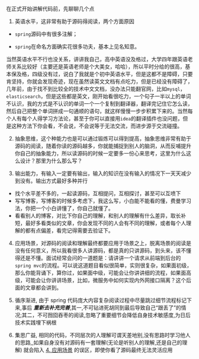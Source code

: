 在正式开始讲解代码前，先聊聊几个点

1. 英语水平，这非常有助于源码得阅读，两个方面原因

+ `spring`源码中有很多注解；

+ `spring`在命名方面确实花很多功夫，基本上见名知意。

当然英语水平不行也没关系，讲讲我自己，高中英语没及格过，大学四年跟英语老师关系比较好（主要还是英语老师是个大美女，哈哈），所以平时分给的很高，基本保及格，四级没有过，说白了我就是个初中英语水平，但是这都不是障碍，只要肯坚持，你就会发现奇迹，现在虽然读英文文档有点吃力，但是已经没有障碍了，几年前，由于找不到比较全的技术中文文档，没办法只能翻官网，比如`mysql`，`elasticsearch`，但是这些都是英文，刚开始看很吃力，一个句子一半以上的单词不认识，我的方式是不认识的单词一个一个复制到翻译器，翻译完记住它怎么读，然后自己把整个单词拼成一句通顺的语句，就这样慢慢一步步积累下来的。当然每个人有每个人得学习方法论，甚至于你可以直接用`idea`的翻译插件也没问题，但是这种方法下你会看，不会说，不会说等于无法交流，而进步源于交流碰撞。

2. 抽象思维，这个种能力也是可以通过锻炼可以得到提高，抽象思维非常有助于源码的阅读，随着你读的源码越多，你就能捕捉到别人的脑洞，从而反哺提升你自己的抽象能力，所以读源码的时候一定要多一份心来思考，这里为什么这么设计？那里为什么那么写？

3. 输出能力，有输入一定要有输出，输入的知识在没有输入的情况下一天天减少到没有。输出方式最好多种并行

+ 找个水平差不多的，一起读源码，互相提问，互相探讨，甚至可以互喷下
+ 写写博客，写博客的时候多考虑下，我这么写，小白能不能看的懂，费曼学习法，你把一个小白讲懂了，你自己就懂了。
+ 看看别人的博客，对比下你自己的理解，和别人的理解有什么差异，取长补短，最好多看类似的文章，你会发现不同的人会有不同的理解，或者每个人理解的都有点偏差，看完记得需要去验证下。

4. 应用场景，对源码的阅读和理解最终都要应用于场景之上，脱离场景的阅读是没有任何意义，所以我看很多人讲源码，都是真的只讲源码，到头来，该不懂得还是不懂。面试经常会问的一道题是：请讲讲一个请求从前端到后台的`spring mvc`的流程。可以说这道题目看似很简单，实则很复杂，如果面初级，那么你能背诵下，算你过，如果面中级，可能会让你讲讲细的流程，如果面高级，可能会让你讲讲场景，比如，微服务中如何实现内外网接口隔离？这个后面的文章都会讲到。

5. 循序渐进, 由于 spring 代码庞大内容复杂阅读过程中尽量跳过细节流程标记下来,事后 ***重新去补充完善***,其一,不可钻进死胡同到最后导致自己“跟丢了”的情况;其二，不可囫囵吞枣的阅读,忽略了重要细节会降低自身技术敏感度,为日后技术实践埋下祸根

6. 集思广益, 相同的代码，不同层次的人理解可谓天差地别,没有思路时学习他人的思路,,如果自身没有对源码有一套理解(无论是听别人的理解,还是自己的理解) 就会陷入 [4. 应用场景](#) 的误区，即使你看了源码最终无法灵活应用